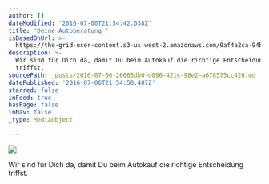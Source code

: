 ```yaml
---
author: []
dateModified: '2016-07-06T21:54:42.038Z'
title: 'Deine Autoberatung '
isBasedOnUrl: >-
  https://the-grid-user-content.s3-us-west-2.amazonaws.com/9af4a2ca-94b9-40ac-9ffa-52a5b04eaa73.jpg
description: >-
  Wir sind für Dich da, damit Du beim Autokauf die richtige Entscheidung
  triffst.
sourcePath: _posts/2016-07-06-26665db0-d096-421c-98e2-a678575cc426.md
datePublished: '2016-07-06T21:54:50.407Z'
starred: false
inFeed: true
hasPage: false
inNav: false
_type: MediaObject

---
```

![](https://the-grid-user-content.s3-us-west-2.amazonaws.com/a18ce59c-f5e0-4095-b0f8-c8c01a0e9301.jpg)

Wir sind für Dich da, damit Du beim Autokauf die richtige Entscheidung triffst.